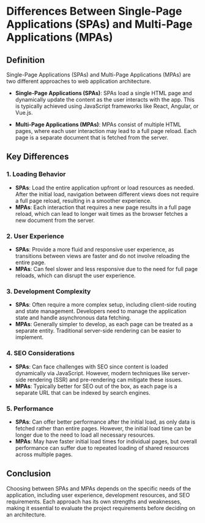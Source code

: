 # Differences Between Single-Page Applications (SPAs) and Multi-Page Applications (MPAs)

## Definition
Single-Page Applications (SPAs) and Multi-Page Applications (MPAs) are two different approaches to web application architecture. 

- **Single-Page Applications (SPAs)**: SPAs load a single HTML page and dynamically update the content as the user interacts with the app. This is typically achieved using JavaScript frameworks like React, Angular, or Vue.js.

- **Multi-Page Applications (MPAs)**: MPAs consist of multiple HTML pages, where each user interaction may lead to a full page reload. Each page is a separate document that is fetched from the server.

## Key Differences

### 1. Loading Behavior
- **SPAs**: Load the entire application upfront or load resources as needed. After the initial load, navigation between different views does not require a full page reload, resulting in a smoother experience.
- **MPAs**: Each interaction that requires a new page results in a full page reload, which can lead to longer wait times as the browser fetches a new document from the server.

### 2. User Experience
- **SPAs**: Provide a more fluid and responsive user experience, as transitions between views are faster and do not involve reloading the entire page.
- **MPAs**: Can feel slower and less responsive due to the need for full page reloads, which can disrupt the user experience.

### 3. Development Complexity
- **SPAs**: Often require a more complex setup, including client-side routing and state management. Developers need to manage the application state and handle asynchronous data fetching.
- **MPAs**: Generally simpler to develop, as each page can be treated as a separate entity. Traditional server-side rendering can be easier to implement.

### 4. SEO Considerations
- **SPAs**: Can face challenges with SEO since content is loaded dynamically via JavaScript. However, modern techniques like server-side rendering (SSR) and pre-rendering can mitigate these issues.
- **MPAs**: Typically better for SEO out of the box, as each page is a separate URL that can be indexed by search engines.

### 5. Performance
- **SPAs**: Can offer better performance after the initial load, as only data is fetched rather than entire pages. However, the initial load time can be longer due to the need to load all necessary resources.
- **MPAs**: May have faster initial load times for individual pages, but overall performance can suffer due to repeated loading of shared resources across multiple pages.

## Conclusion
Choosing between SPAs and MPAs depends on the specific needs of the application, including user experience, development resources, and SEO requirements. Each approach has its own strengths and weaknesses, making it essential to evaluate the project requirements before deciding on an architecture.